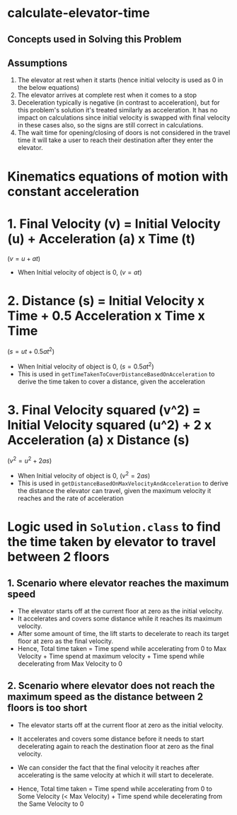 # calculate-elevator-time

## Concepts used in Solving this Problem

## Assumptions
1. The elevator at rest when it starts (hence initial velocity is used as 0 in the below equations)
2. The elevator arrives at complete rest when it comes to a stop
3. Deceleration typically is negative (in contrast to acceleration), but for this problem's solution it's treated similarly as acceleration. It has no impact on calculations since initial velocity is swapped with final velocity in these cases also, so the signs are still correct in calculations.
4. The wait time for opening/closing of doors is not considered in the travel time it will take a user to reach their destination after they enter the elevator.

# Kinematics equations of motion with constant acceleration 
# 1. Final Velocity (v) = Initial Velocity (u) + Acceleration (a) x Time (t)
$(v = u + at)$
- When Initial velocity of object is 0, $(v = at)$

# 2. Distance (s) = Initial Velocity x Time + 0.5 Acceleration x Time x Time
$(s = ut + 0.5at^2)$
- When Initial velocity of object is 0, $(s = 0.5at^2)$
- This is used in ```getTimeTakenToCoverDistanceBasedOnAcceleration``` to derive the time taken to cover a distance, given the acceleration

# 3. Final Velocity squared (v^2) = Initial Velocity squared (u^2) + 2 x Acceleration (a) x Distance (s)
$(v^2 = u^2 + 2as)$
- When Initial velocity of object is 0, $(v^2 = 2as)$
- This is used in ```getDistanceBasedOnMaxVelocityAndAcceleration``` to derive the distance the elevator can travel, given the maximum velocity it reaches and the rate of acceleration

# Logic used in ```Solution.class``` to find the time taken by elevator to travel between 2 floors
## 1. Scenario where elevator reaches the maximum speed
- The elevator starts off at the current floor at zero as the initial velocity. 
- It accelerates and covers some distance while it reaches its maximum velocity.
- After some amount of time, the lift starts to decelerate to reach its target floor at zero as the final velocity.
- Hence, Total time taken = Time spend while accelerating from 0 to Max Velocity + Time spend at maximum velocity + Time spend while decelerating from Max Velocity to 0
## 2. Scenario where elevator does not reach the maximum speed as the distance between 2 floors is too short
- The elevator starts off at the current floor at zero as the initial velocity.
- It accelerates and covers some distance before it needs to start decelerating again to reach the destination floor at zero as the final velocity.  
- We can consider the fact that the final velocity it reaches after accelerating is the same velocity at which it will start to decelerate.

- Hence, Total time taken = Time spend while accelerating from 0 to Some Velocity (< Max Velocity) + Time spend while decelerating from the Same Velocity to 0